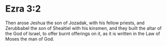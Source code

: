 # Ezra 3:2

Then arose Jeshua the son of Jozadak, with his fellow priests, and Zerubbabel the son of Shealtiel with his kinsmen, and they built the altar of the God of Israel, to offer burnt offerings on it, as it is written in the Law of Moses the man of God.
